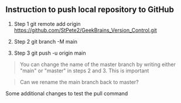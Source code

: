 ## Instruction to push local repository to GitHub

<!--- это инструкция для создания репозитория на GitHub--->

1. Step 1
git remote add origin https://github.com/StPete2/GeekBrains_Version_Control.git

2. Step 2
git branch -M main

3. Step 3 
git push -u origin main

> You can change the name of the master branch by writing either "main" or "master" in steps 2 and 3. This is important

> Can we rename the main branch back to master?

Some additional changes to test the pull command
